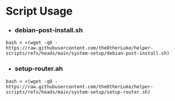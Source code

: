 # Script Usage
- ### debian-post-install.sh
```
bash < <(wget -qO - https://raw.githubusercontent.com/theOtherLuke/helper-scripts/refs/heads/main/system-setup/debian-post-install.sh)
```
- ### setup-router.ah
```
bash < <(wget -qO - https://raw.githubusercontent.com/theOtherLuke/helper-scripts/refs/heads/main/system-setup/setup-router.sh)
```
